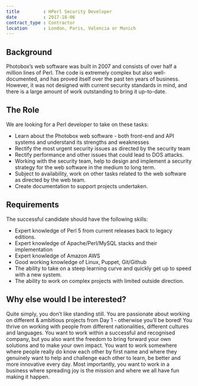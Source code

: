 ```yaml
---
title         : HPerl Security Developer
date          : 2017-18-06
contract_type : Contractor
location      : London, Paris, Valencia or Munich
---
```


## Background
Photobox’s web software was built in 2007 and consists of over half a million lines of Perl. The code is extremely complex but also well-documented, and has proved itself over the past ten years of business. However, it was not designed with current security standards in mind,  and there is a large amount of work outstanding to bring it up-to-date.

## The Role

We are looking for a Perl developer to take on these tasks:
 
- Learn about the Photobox web software -  both front-end and API systems and understand its strengths and weaknesses
- Rectify the most urgent security issues as directed by the security team
- Rectify performance and other issues that could lead to DOS attacks.
- Working with the security team, help to design and implement a security strategy for the web software in the medium to long term.
- Subject to availability, work on other tasks related to the web software as directed by the web team.
- Create documentation to support projects undertaken.

## Requirements
 
The successful candidate should have the following skills:
 
- Expert knowledge of Perl 5 from current releases back to legacy editions.
- Expert knowledge of Apache/Perl/MySQL stacks and their implementation
- Expert knowledge of Amazon AWS
- Good working knowledge of Linux, Puppet, Git/Github
- The ability to take on a steep learning curve and quickly get up to speed with a new system.
- The ability to work on complex projects with limited outside direction.

## Why else would I be interested?

Quite simply, you don’t like standing still. You are passionate about working on different & ambitious projects from Day 1 - otherwise you’ll be bored! You thrive on working with people from different nationalities, different cultures and languages. You want to work within a successful and recognised company, but you also want the freedom to bring forward your own solutions and to make your own impact. You want to work somewhere where people really do know each other by first name and where they genuinely want to help and challenge each other to learn, be better and more innovative every day. Most importantly, you want to work in a business where spreading joy is the mission and where we all have fun making it happen.
